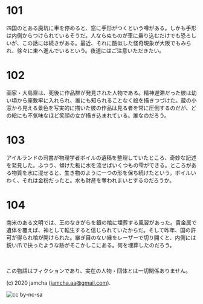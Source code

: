 

# 101

四国のとある廃坑に車を停めると、窓に手形がつくという噂がある。しかも手形は内側からつけられているそうだ。人ならぬものが車に乗り込むだけでも恐ろしいが、この話には続きがある。最近、それに酷似した怪奇現象が大阪でもみられ、徐々に東へ進んでいるという。夜道にはご注意いただきたい。

# 102

画家・大島齋は、死後に作品群が発見された人物である。精神遅滞だった彼は幼い頃から座敷牢に入れられ、誰にも知られることなく絵を描きつづけた。蔵の小窓から見える景色を写実的に描いた彼の作品は見る者を常に圧倒するのだが、どの絵にも不気味なほど笑顔の女が描き込まれている。誰なのだろう。

# 103

アイルランドの司書が物理学者ボイルの遺稿を整理していたところ、奇妙な記述を発見した。ふつう、傾けた板に水を流せばいくつもの雫ができる。ところがある物質を水に混ぜると、生き物のように一つの形を保ち続けたという。ボイルいわく、それは金粉だったと。水も財産を奪われまいとするのだろうか。

# 104

南米のある文明では、王のなきがらを銀の棺に埋葬する風習があった。貴金属で遺体を覆えば、神として転生すると信じられていたからだ。そして昨年、国の許可が得られ棺が開けられた。継ぎ目のない縁をレーザーで切り開くと、内側には鋭い爪で抉ったような跡がそこかしこにある。何を埋葬したのだろう。

<br>  
<br>  
この物語はフィクションであり、実在の人物・団体とは一切関係ありません。  

(c) 2020 jamcha (jamcha.aa@gmail.com).  

![cc by-nc-sa](https://i.creativecommons.org/l/by-nc-sa/4.0/88x31.png)  

